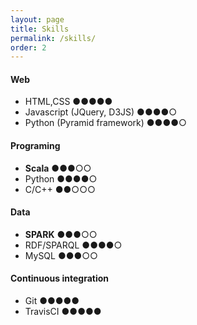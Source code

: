 ```yaml
---
layout: page
title: Skills
permalink: /skills/
order: 2
---
```


<!--
&#9675;&#9675;&#9675;&#9675;&#9675;

&#9679;&#9675;&#9675;&#9675;&#9675;
&#9679;&#9679;&#9675;&#9675;&#9675;
&#9679;&#9679;&#9679;&#9675;&#9675;
&#9679;&#9679;&#9679;&#9679;&#9675;
&#9679;&#9679;&#9679;&#9679;&#9679;
-->

#### Web

- HTML,CSS &#9679;&#9679;&#9679;&#9679;&#9679;
- Javascript (JQuery, D3JS) &#9679;&#9679;&#9679;&#9679;&#9675;
- Python (Pyramid framework) &#9679;&#9679;&#9679;&#9679;&#9675;

#### Programing
- **Scala** &#9679;&#9679;&#9679;&#9675;&#9675;
- Python &#9679;&#9679;&#9679;&#9679;&#9675;
- C/C++ &#9679;&#9679;&#9675;&#9675;&#9675;


#### Data
- **SPARK** &#9679;&#9679;&#9679;&#9675;&#9675;
- RDF/SPARQL &#9679;&#9679;&#9679;&#9679;&#9675;
- MySQL &#9679;&#9679;&#9679;&#9675;&#9675;


#### Continuous integration
- Git &#9679;&#9679;&#9679;&#9679;&#9679;
- TravisCI &#9679;&#9679;&#9679;&#9679;&#9679;



